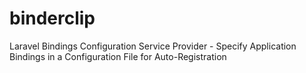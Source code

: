 binderclip
==========

Laravel Bindings Configuration Service Provider - Specify Application Bindings in a Configuration File for Auto-Registration  

